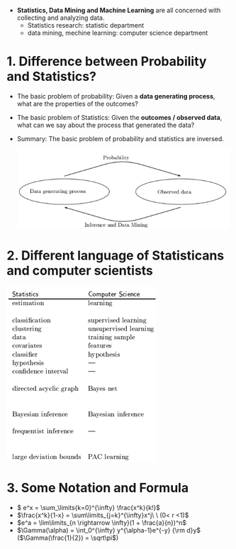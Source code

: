 * __Statistics, Data Mining and Machine Learning__ are all concerned with collecting and analyzing data.
  * Statistics research: statistic department
  * data mining, mechine learning: computer science department

# 1. Difference between Probability and Statistics?

* The basic problem of probability: Given a __data generating process__, what are the properties of the outcomes?

* The basic problem of Statistics: Given the __outcomes / observed data__, what can we say about the process that generated the data?

* Summary: The basic problem of probability and statistics are inversed.

  ![](Chapter1.Relationship.png)

# 2. Different language of Statisticans and computer scientists

![](Chapter1.Terms.png)

# 3. Some Notation and Formula

* $ e^x = \sum_\limits{k=0}^{\infty} \frac{x^k}{k!}$
* $\frac{x^k}{1-x} = \sum\limits_{j=k}^{\infty}x^j\ \ (0< r <1)$
* $e^a = \lim\limits_{n \rightarrow \infty}(1 + \frac{a}{n})^n$
* $\Gamma(\alpha) = \int_0^{\infty} y^{\alpha-1}e^{-y} {\rm d}y$    ($\Gamma(\frac{1}{2}) = \sqrt\pi$)
